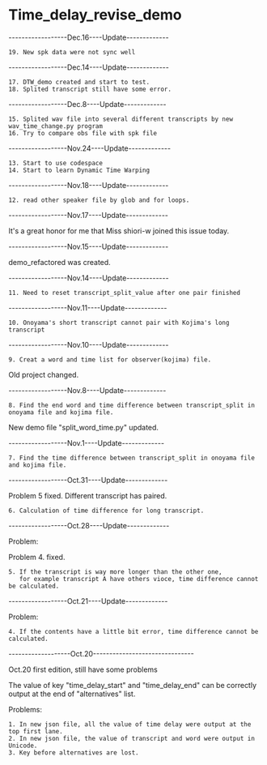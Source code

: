 # Time_delay_revise_demo

------------------Dec.16----Update-------------

    19. New spk data were not sync well

------------------Dec.14----Update-------------

    17. DTW_demo created and start to test.
    18. Splited transcript still have some error.

------------------Dec.8----Update-------------

    15. Splited wav file into several different transcripts by new wav_time_change.py program
    16. Try to compare obs file with spk file

------------------Nov.24----Update-------------


    13. Start to use codespace
    14. Start to learn Dynamic Time Warping
    

------------------Nov.18----Update-------------

 
    12. read other speaker file by glob and for loops.
    

------------------Nov.17----Update-------------

It's a great honor for me that Miss shiori-w joined this issue today.

------------------Nov.15----Update-------------

demo_refactored was created.

------------------Nov.14----Update-------------
 
 
    11. Need to reset transcript_split_value after one pair finished
    
       
------------------Nov.11----Update-------------
  
  
    10. Onoyama's short transcript cannot pair with Kojima's long transcript
    
       
------------------Nov.10----Update-------------


    9. Creat a word and time list for observer(kojima) file.

Old project changed.
    
------------------Nov.8----Update-------------


    8. Find the end word and time difference between transcript_split in onoyama file and kojima file. 
    
New demo file "split_word_time.py" updated.

------------------Nov.1----Update-------------


    7. Find the time difference between transcript_split in onoyama file and kojima file. 

------------------Oct.31----Update-------------

Problem 5 fixed. Different transcript has paired.

    6. Calculation of time difference for long transcript. 

------------------Oct.28----Update-------------

Problem:

Problem 4. fixed. 

    5. If the transcript is way more longer than the other one, 
       for example transcript A have others vioce, time difference cannot be calculated.

------------------Oct.21----Update-------------

Problem:
    
    4. If the contents have a little bit error, time difference cannot be calculated.

-------------------Oct.20-------------------------------

Oct.20 first edition, still have some problems 
  
The value of key "time_delay_start" and "time_delay_end" can be correctly output at the end of "alternatives" list.

Problems:

    1. In new json file, all the value of time delay were output at the top first lane.
    2. In new json file, the value of transcript and word were output in Unicode.
    3. Key before alternatives are lost.

